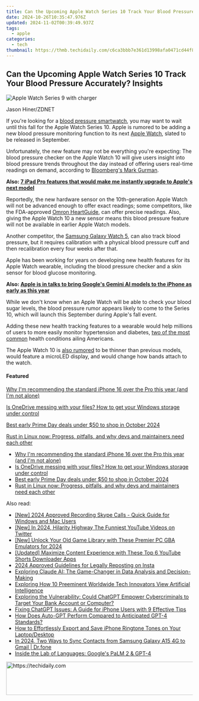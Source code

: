 ```yaml
---
title: Can the Upcoming Apple Watch Series 10 Track Your Blood Pressure Accurately? Insights
date: 2024-10-26T10:35:47.976Z
updated: 2024-11-02T00:39:49.937Z
tags:
  - apple
categories:
  - tech
thumbnail: https://thmb.techidaily.com/c6ca3bbb7e361d13998afa0471cd44f8ca13a46aad1261c352146477c64ee7d5
---
```


## Can the Upcoming Apple Watch Series 10 Track Your Blood Pressure Accurately? Insights

![Apple Watch Series 9 with charger](https://www.zdnet.com/a/img/resize/204f9cbbfb8af68b78fc00a4f8435bc6d96ac8b5/2023/11/16/db4d6528-7509-4b45-b66a-b1265010b454/dsc02388.jpg?auto=webp&width=1280)

Jason Hiner/ZDNET

If you're looking for a [blood pressure smartwatch](https://www.zdnet.com/article/best-blood-pressure-watch/), you may want to wait until this fall for the Apple Watch Series 10\. Apple is rumored to be adding a new blood pressure monitoring function to its next [Apple Watch](https://apple.sjv.io/c/159047/435031/7613?&sharedid=zdnet&partnerpropertyid=1980086&u=https%3A%2F%2Fwww.apple.com%2Fshop%2Fbuy-watch%2Fapple-watch&subId1=subid%5Fvalue), slated to be released in September. 

Unfortunately, the new feature may not be everything you're expecting: The blood pressure checker on the Apple Watch 10 will give users insight into blood pressure trends throughout the day instead of offering users real-time readings on demand, according to [Bloomberg's Mark Gurman](https://www.bloomberg.com/news/newsletters/2024-03-17/apple-aapl-revamped-carplay-becomes-last-hope-after-apple-car-is-canceled-ltvif8zt). 

**Also: [7 iPad Pro features that would make me instantly upgrade to Apple's next model](https://www.zdnet.com/article/7-ipad-pro-features-that-would-make-me-instantly-upgrade-to-apples-next-model/)**

Reportedly, the new hardware sensor on the 10th-generation Apple Watch will not be advanced enough to offer exact readings; some competitors, like the FDA-approved [Omron HeartGuide](https://www.amazon.com/OMRON-HeartGuide-Pressure-Monitor-Activity/dp/B08N71C66S?tag=zdnet-buy-button-20), can offer precise readings. Also, giving the Apple Watch 10 a new sensor means this blood pressure feature will not be available in earlier Apple Watch models. 

Another competitor, the [Samsung Galaxy Watch 5](https://www.amazon.com/SAMSUNG-Galaxy-44mm-Smartwatch-GPS/dp/B0BWSJ4RLB/?tag=zdnet-buy-button-20), can also track blood pressure, but it requires calibration with a physical blood pressure cuff and then recalibration every four weeks after that. 

Apple has been working for years on developing new health features for its Apple Watch wearable, including the blood pressure checker and a skin sensor for blood glucose monitoring. 

**Also: [Apple is in talks to bring Google's Gemini AI models to the iPhone as early as this year](https://www.zdnet.com/article/apple-is-in-talks-to-bring-googles-gemini-ai-models-to-the-iphone-as-early-as-this-year/)**

While we don't know when an Apple Watch will be able to check your blood sugar levels, the blood pressure rumor appears likely to come to the Series 10, which will launch this September during Apple's fall event. 

Adding these new health tracking features to a wearable would help millions of users to more easily monitor hypertension and diabetes, [two of the most common](https://www.nih.gov/about-nih/what-we-do/nih-turning-discovery-into-health/our-biggest-health-challenges) health conditions ailing Americans.

The Apple Watch 10 is [also rumored](https://www.zdnet.com/article/apple-reportedly-planning-major-watch-x-upgrade-for-2024-or-2025/) to be thinner than previous models, would feature a microLED display, and would change how bands attach to the watch. 

#### Featured

[Why I'm recommending the standard iPhone 16 over the Pro this year (and I'm not alone)](https://www.zdnet.com/article/why-im-recommending-the-standard-iphone-16-over-the-pro-this-year-and-im-not-alone/ "Why I'm recommending the standard iPhone 16 over the Pro this year (and I'm not alone)")

[Is OneDrive messing with your files? How to get your Windows storage under control](https://www.zdnet.com/article/is-onedrive-messing-with-your-files-how-to-get-your-windows-storage-under-control/ "Is OneDrive messing with your files? How to get your Windows storage under control")

[Best early Prime Day deals under $50 to shop in October 2024](https://www.zdnet.com/article/best-early-prime-day-deals-under-50/ "Best early Prime Day deals under $50 to shop in October 2024")

[Rust in Linux now: Progress, pitfalls, and why devs and maintainers need each other](https://www.zdnet.com/article/rust-in-linux-now-progress-pitfalls-and-why-devs-and-maintainers-need-each-other/ "Rust in Linux now: Progress, pitfalls, and why devs and maintainers need each other")

* [Why I'm recommending the standard iPhone 16 over the Pro this year (and I'm not alone)](https://www.zdnet.com/article/why-im-recommending-the-standard-iphone-16-over-the-pro-this-year-and-im-not-alone/ "Why I'm recommending the standard iPhone 16 over the Pro this year (and I'm not alone)")
* [Is OneDrive messing with your files? How to get your Windows storage under control](https://www.zdnet.com/article/is-onedrive-messing-with-your-files-how-to-get-your-windows-storage-under-control/ "Is OneDrive messing with your files? How to get your Windows storage under control")
* [Best early Prime Day deals under $50 to shop in October 2024](https://www.zdnet.com/article/best-early-prime-day-deals-under-50/ "Best early Prime Day deals under $50 to shop in October 2024")
* [Rust in Linux now: Progress, pitfalls, and why devs and maintainers need each other](https://www.zdnet.com/article/rust-in-linux-now-progress-pitfalls-and-why-devs-and-maintainers-need-each-other/ "Rust in Linux now: Progress, pitfalls, and why devs and maintainers need each other")

<ins class="adsbygoogle"
     style="display:block"
     data-ad-format="autorelaxed"
     data-ad-client="ca-pub-7571918770474297"
     data-ad-slot="1223367746"></ins>

<ins class="adsbygoogle"
     style="display:block"
     data-ad-client="ca-pub-7571918770474297"
     data-ad-slot="8358498916"
     data-ad-format="auto"
     data-full-width-responsive="true"></ins>

<span class="atpl-alsoreadstyle">Also read:</span>
<div><ul>
<li><a href="https://remote-screen-capture.techidaily.com/new-2024-approved-recording-skype-calls-quick-guide-for-windows-and-mac-users/"><u>[New] 2024 Approved Recording Skype Calls - Quick Guide for Windows and Mac Users</u></a></li>
<li><a href="https://twitter-videos.techidaily.com/new-in-2024-hilarity-highway-the-funniest-youtube-videos-on-twitter/"><u>[New] In 2024, Hilarity Highway The Funniest YouTube Videos on Twitter</u></a></li>
<li><a href="https://screen-capture.techidaily.com/new-unlock-your-old-game-library-with-these-premier-pc-gba-emulators-for-2024/"><u>[New] Unlock Your Old Game Library with These Premier PC GBA Emulators for 2024</u></a></li>
<li><a href="https://facebook-video-share.techidaily.com/updated-maximize-content-experience-with-these-top-6-youtube-shorts-downloader-apps/"><u>[Updated] Maximize Content Experience with These Top 6 YouTube Shorts Downloader Apps</u></a></li>
<li><a href="https://instagram-clips.techidaily.com/2024-approved-guidelines-for-legally-reposting-on-insta/"><u>2024 Approved Guidelines for Legally Reposting on Insta</u></a></li>
<li><a href="https://tech-haven.techidaily.com/exploring-claude-ai-the-game-changer-in-data-analysis-and-decision-making/"><u>Exploring Claude AI: The Game-Changer in Data Analysis and Decision-Making</u></a></li>
<li><a href="https://tech-haven.techidaily.com/exploring-how-10-preeminent-worldwide-tech-innovators-view-artificial-intelligence/"><u>Exploring How 10 Preeminent Worldwide Tech Innovators View Artificial Intelligence</u></a></li>
<li><a href="https://tech-haven.techidaily.com/exploring-the-vulnerability-could-chatgpt-empower-cybercriminals-to-target-your-bank-account-or-computer/"><u>Exploring the Vulnerability: Could ChatGPT Empower Cybercriminals to Target Your Bank Account or Computer?</u></a></li>
<li><a href="https://tech-haven.techidaily.com/fixing-chatgpt-issues-a-guide-for-iphone-users-with-9-effective-tips/"><u>Fixing ChatGPT Issues: A Guide for iPhone Users with 9 Effective Tips</u></a></li>
<li><a href="https://tech-haven.techidaily.com/how-does-auto-gpt-perform-compared-to-anticipated-gpt-4-standards/"><u>How Does Auto-GPT Perform Compared to Anticipated GPT-4 Standards?</u></a></li>
<li><a href="https://discover-advanced.techidaily.com/how-to-effortlessly-export-and-save-iphone-ringtone-tones-on-your-laptopdesktop/"><u>How to Effortlessly Export and Save iPhone Ringtone Tones on Your Laptop/Desktop</u></a></li>
<li><a href="https://android-transfer.techidaily.com/in-2024-two-ways-to-sync-contacts-from-samsung-galaxy-a15-4g-to-gmail-drfone-by-drfone-transfer-from-android-transfer-from-android/"><u>In 2024, Two Ways to Sync Contacts from Samsung Galaxy A15 4G to Gmail | Dr.fone</u></a></li>
<li><a href="https://tech-haven.techidaily.com/inside-the-lab-of-languages-googles-palm-2-and-gpt-4/"><u>Inside the Lab of Languages: Google's PaLM 2 & GPT-4</u></a></li>
</ul></div>

<!-- affiliate ads begin -->
<a href="https://ephamedtechinc.pxf.io/c/5597632/2136620/26400" target="_top" id="2136620">
  <img src="//a.impactradius-go.com/display-ad/26400-2136620" border="0" alt="https://techidaily.com" width="728" height="90"/>
</a>
<img height="0" width="0" src="https://ephamedtechinc.pxf.io/i/5597632/2136620/26400" style="position:absolute;visibility:hidden;" border="0" />
<!-- affiliate ads end -->

